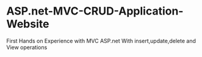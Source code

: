 # ASP.net-MVC-CRUD-Application-Website
First Hands on Experience with MVC ASP.net With insert,update,delete and View operations
